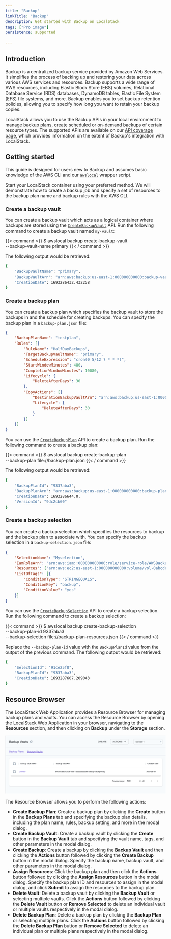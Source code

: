 ```yaml
---
title: "Backup"
linkTitle: "Backup"
description: Get started with Backup on LocalStack
tags: ["Pro image"]
persistence: supported

---
```


## Introduction

Backup is a centralized backup service provided by Amazon Web Services.
It simplifies the process of backing up and restoring your data across various AWS services and resources.
Backup supports a wide range of AWS resources, including Elastic Block Store (EBS) volumes, Relational Database Service (RDS) databases, DynamoDB tables, Elastic File System (EFS) file systems, and more.
Backup enables you to set backup retention policies, allowing you to specify how long you want to retain your backup copies.

LocalStack allows you to use the Backup APIs in your local environment to manage backup plans, create scheduled or on-demand backups of certain resource types.
The supported APIs are available on our [API coverage page](https://docs.localstack.cloud/references/coverage/coverage_backup/), which provides information on the extent of Backup's integration with LocalStack.

## Getting started

This guide is designed for users new to Backup and assumes basic knowledge of the AWS CLI and our [`awslocal`](https://github.com/localstack/awscli-local) wrapper script.

Start your LocalStack container using your preferred method.
We will demonstrate how to create a backup job and specify a set of resources to the backup plan name and backup rules with the AWS CLI.

### Create a backup vault

You can create a backup vault which acts as a logical container where backups are stored using the [`CreateBackupVault`](https://docs.aws.amazon.com/aws-backup/latest/devguide/API_CreateBackupVault.html) API.
Run the following command to create a backup vault named `my-vault`:

{{< command >}}
$ awslocal backup create-backup-vault \
    --backup-vault-name primary
{{< / command >}}

The following output would be retrieved:

```bash
{
    "BackupVaultName": "primary",
    "BackupVaultArn": "arn:aws:backup:us-east-1:000000000000:backup-vault:primary",
    "CreationDate": 1693286432.432258
}
```

### Create a backup plan

You can create a backup plan which specifies the backup vault to store the backups in and the schedule for creating backups.
You can specify the backup plan in a `backup-plan.json` file:

```json
{
    "BackupPlanName": "testplan",
    "Rules": [{
        "RuleName": "HalfDayBackups",
        "TargetBackupVaultName": "primary",
        "ScheduleExpression": "cron(0 5/12 ? * * *)",
        "StartWindowMinutes": 480,
        "CompletionWindowMinutes": 10080,
        "Lifecycle": {
            "DeleteAfterDays": 30
        },
        "CopyActions": [{
            "DestinationBackupVaultArn": "arn:aws:backup:us-east-1:000000000000:backup-vault:secondary",
            "Lifecycle": {
                "DeleteAfterDays": 30
            }
        }]
    }]
}
```

You can use the [`CreateBackupPlan`](https://docs.aws.amazon.com/aws-backup/latest/devguide/API_CreateBackupPlan.html) API to create a backup plan.
Run the following command to create a backup plan:

{{< command >}}
$ awslocal backup create-backup-plan \
    --backup-plan file://backup-plan.json
{{< / command >}}

The following output would be retrieved:

```bash
{
    "BackupPlanId": "9337aba3",
    "BackupPlanArn": "arn:aws:backup:us-east-1:000000000000:backup-plan:testplan",
    "CreationDate": 1693286644.0,
    "VersionId": "9dc2cb60"
}
```

### Create a backup selection

You can create a backup selection which specifies the resources to backup and the backup plan to associate with.
You can specify the backup selection in a `backup-selection.json` file:

```json
{
    "SelectionName": "Myselection",
    "IamRoleArn": "arn:aws:iam::000000000000:role/service-role/AWSBackupDefaultServiceRole",
    "Resources": ["arn:aws:ec2:us-east-1:000000000000:volume/vol-0abcdef1234"],
    "ListOfTags": [{
        "ConditionType": "STRINGEQUALS",
        "ConditionKey": "backup",
        "ConditionValue": "yes"
    }]
}

```

You can use the [`CreateBackupSelection`](https://docs.aws.amazon.com/aws-backup/latest/devguide/API_CreateBackupSelection.html) API to create a backup selection.
Run the following command to create a backup selection:

{{< command >}}
$ awslocal backup create-backup-selection \
    --backup-plan-id 9337aba3 \
    --backup-selection file://backup-plan-resources.json
{{< / command >}}

Replace the `--backup-plan-id` value with the `BackupPlanId` value from the output of the previous command.
The following output would be retrieved:

```bash
{
    "SelectionId": "91ce25f8",
    "BackupPlanId": "9337aba3",
    "CreationDate": 1693287607.209043
}
```

## Resource Browser

The LocalStack Web Application provides a Resource Browser for managing backup plans and vaults.
You can access the Resource Browser by opening the LocalStack Web Application in your browser, navigating to the **Resources** section, and then clicking on **Backup** under the **Storage** section.

<img src="backup-resource-browser.png" alt="Backup Resource Browser" title="Backup Resource Browser" width="900" />

The Resource Browser allows you to perform the following actions:

- **Create Backup Plan**: Create a backup plan by clicking the **Create** button in the **Backup Plans** tab and specifying the backup plan details, including the plan name, rules, backup setting, and more in the modal dialog.
- **Create Backup Vault**: Create a backup vault by clicking the **Create** button in the **Backup Vault** tab and specifying the vault name, tags, and other parameters in the modal dialog.
- **Create Backup**: Create a backup by clicking the **Backup Vault** and then clicking the **Actions** button followed by clicking the **Create Backup** button in the modal dialog.
  Specify the backup name, backup vault, and other parameters in the modal dialog.
- **Assign Resources**: Click the backup plan and then click the **Actions** button followed by clicking the **Assign Resources** button in the modal dialog.
  Specify the backup plan ID and resources to assign in the modal dialog, and click **Submit** to assign the resources to the backup plan.
- **Delete Vault**: Delete a backup vault by clicking the **Backup Vault** or selecting multiple vaults.
  Click the **Actions** button followed by clicking the **Delete Vault** button or **Remove Selected** to delete an individual vault or multiple vaults respectively in the modal dialog.
- **Delete Backup Plan**: Delete a backup plan by clicking the **Backup Plan** or selecting multiple plans.
  Click the **Actions** button followed by clicking the **Delete Backup Plan** button or **Remove Selected** to delete an individual plan or multiple plans respectively in the modal dialog.
